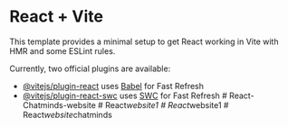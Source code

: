 # React + Vite

This template provides a minimal setup to get React working in Vite with HMR and some ESLint rules.

Currently, two official plugins are available:

- [@vitejs/plugin-react](https://github.com/vitejs/vite-plugin-react/blob/main/packages/plugin-react/README.md) uses [Babel](https://babeljs.io/) for Fast Refresh
- [@vitejs/plugin-react-swc](https://github.com/vitejs/vite-plugin-react-swc) uses [SWC](https://swc.rs/) for Fast Refresh
#   R e a c t - C h a t m i n d s - w e b s i t e  
 #   R e a c t _ w e b s i t e 1  
 #   R e a c t _ w e b s i t e 1  
 #   R e a c t _ w e b s i t e _ c h a t m i n d s  
 